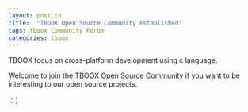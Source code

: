 ```yaml
---
layout: post.cn
title:  "TBOOX Open Source Community Established"
tags: tboox Community Forum
categories: tboox
---
```


TBOOX focus on cross-platform development using c language.

Welcome to join the [TBOOX Open Source Community](http://www.tboox.org/forum) if you want to be interesting to our open source projects.

：）

